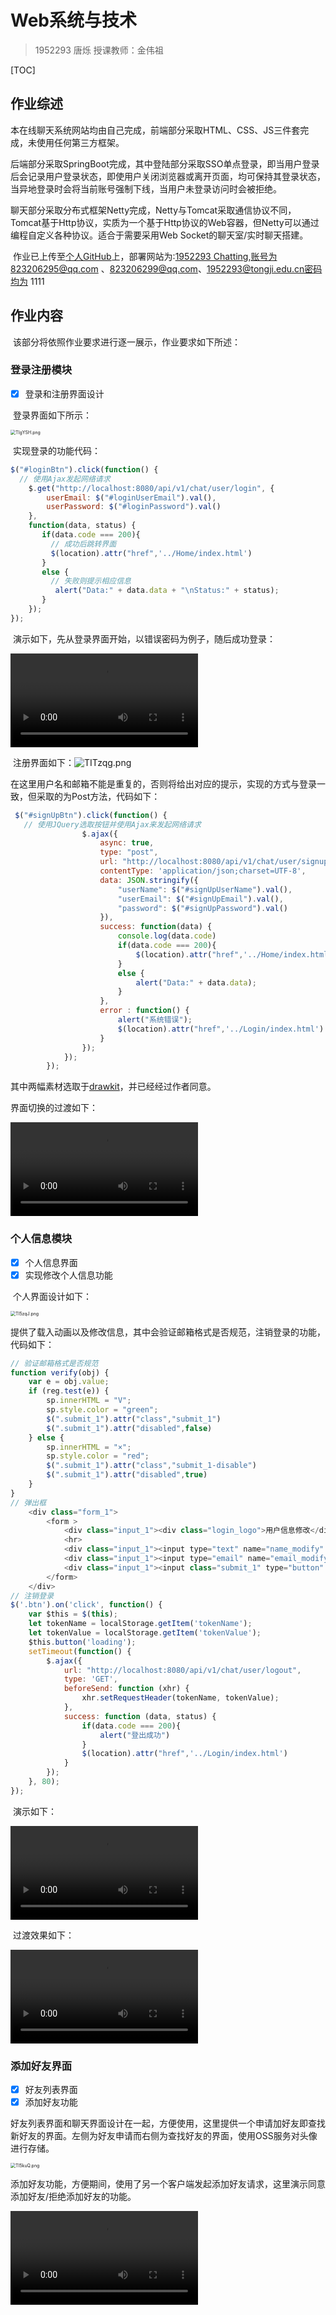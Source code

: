 # Web系统与技术

> 1952293 唐烁 授课教师：金伟祖

[TOC]

## 作业综述

​		本在线聊天系统网站均由自己完成，前端部分采取HTML、CSS、JS三件套完成，未使用任何第三方框架。

​		后端部分采取SpringBoot完成，其中登陆部分采取SSO单点登录，即当用户登录后会记录用户登录状态，即使用户关闭浏览器或离开页面，均可保持其登录状态，当异地登录时会将当前账号强制下线，当用户未登录访问时会被拒绝。

​		聊天部分采取分布式框架Netty完成，Netty与Tomcat采取通信协议不同，Tomcat基于Http协议，实质为一个基于Http协议的Web容器，但Netty可以通过编程自定义各种协议。适合于需要采用Web Socket的聊天室/实时聊天搭建。

​		作业已上传至[个人GitHub](https://github.com/ts666823/chatting)上，部署网站为:[1952293 Chatting](http://112.124.59.163:8081/chat/Group/index.html),账号为823206295@qq.com 、823206299@qq.com、1952293@tongji.edu.cn密码均为 1111

## 作业内容

​		该部分将依照作业要求进行逐一展示，作业要求如下所述：

### 登录注册模块

- [x] 登录和注册界面设计

​		登录界面如下所示：

<img src="https://s4.ax1x.com/2022/01/01/TIgYSH.png" alt="TIgYSH.png" style="zoom:50%;" />

​		实现登录的功能代码：

```javascript
$("#loginBtn").click(function() {
  // 使用Ajax发起网络请求
    $.get("http://localhost:8080/api/v1/chat/user/login", {
        userEmail: $("#loginUserEmail").val(),
        userPassword: $("#loginPassword").val()
    },
    function(data, status) {
       if(data.code === 200){
         // 成功后跳转界面
         $(location).attr("href",'../Home/index.html')
       }
       else {
         // 失败则提示相应信息
          alert("Data:" + data.data + "\nStatus:" + status);
       }
	});
});
```

​		演示如下，先从登录界面开始，以错误密码为例子，随后成功登录：

<video src="https://chat4goeasy.oss-cn-hangzhou.aliyuncs.com/%E5%B1%8F%E5%B9%95%E5%BD%95%E5%88%B62022-01-01%20%E4%B8%8B%E5%8D%889.36.24.mov"></video>

​		注册界面如下：![TITzqg.png](https://s4.ax1x.com/2022/01/01/TITzqg.png)

在这里用户名和邮箱不能是重复的，否则将给出对应的提示，实现的方式与登录一致，但采取的为Post方法，代码如下：

```javascript
 $("#signUpBtn").click(function() {
   // 使用JQuery选取按钮并使用Ajax来发起网络请求
                $.ajax({
                    async: true,
                    type: "post",
                    url: "http://localhost:8080/api/v1/chat/user/signup",
                    contentType: 'application/json;charset=UTF-8',
                    data: JSON.stringify({
                        "userName": $("#signUpUserName").val(),
                        "userEmail": $("#signUpEmail").val(),
                        "password": $("#signUpPassword").val()
                    }),
                    success: function(data) {
                        console.log(data.code)
                        if(data.code === 200){
                            $(location).attr("href",'../Home/index.html')
                        }
                        else {
                            alert("Data:" + data.data);
                        }
                    },
                    error : function() {
                        alert("系统错误");
                        $(location).attr("href",'../Login/index.html')
                    }
                });
            });
        });
```

其中两幅素材选取于[drawkit](https://drawkit.com)，并已经经过作者同意。

界面切换的过渡如下：

<video src="https://chat4goeasy.oss-cn-hangzhou.aliyuncs.com/%E5%B1%8F%E5%B9%95%E5%BD%95%E5%88%B62022-01-01%20%E4%B8%8B%E5%8D%888.34.26.mov"></video>

### 个人信息模块

- [x] 个人信息界面
- [x] 实现修改个人信息功能

​		个人界面设计如下：

<img src="https://s4.ax1x.com/2022/01/01/TI5zqJ.png" alt="TI5zqJ.png" style="zoom:50%;" />

​		提供了载入动画以及修改信息，其中会验证邮箱格式是否规范，注销登录的功能，代码如下：

```javascript
// 验证邮箱格式是否规范
function verify(obj) {
    var e = obj.value;
    if (reg.test(e)) {
        sp.innerHTML = "V";
        sp.style.color = "green";
        $(".submit_1").attr("class","submit_1")
        $(".submit_1").attr("disabled",false)
    } else {
        sp.innerHTML = "×";
        sp.style.color = "red";
        $(".submit_1").attr("class","submit_1-disable")
        $(".submit_1").attr("disabled",true)
    }
}
// 弹出框
    <div class="form_1">
        <form >
            <div class="input_1"><div class="login_logo">用户信息修改</div><div class="close">X</div></div>
            <hr>
            <div class="input_1"><input type="text" name="name_modify" class="name_modify" placeholder="&nbsp;用户名"></div>
            <div class="input_1"><input type="email" name="email_modify" class="email_modify" placeholder="&nbsp;邮箱" onkeyup="verify(this)"><span></span></div>
            <div class="input_1"><input class="submit_1" type="button" value="提&nbsp;交"></div>
        </form>
    </div>
// 注销登录
$('.btn').on('click', function() {
    var $this = $(this);
    let tokenName = localStorage.getItem('tokenName');
    let tokenValue = localStorage.getItem('tokenValue');
    $this.button('loading');
    setTimeout(function() {
        $.ajax({
            url: "http://localhost:8080/api/v1/chat/user/logout",
            type: 'GET',
            beforeSend: function (xhr) {
                xhr.setRequestHeader(tokenName, tokenValue);
            },
            success: function (data, status) {
                if(data.code === 200){
                    alert("登出成功")
                }
                $(location).attr("href",'../Login/index.html')
            }
        });
    }, 80);
});
```

​		演示如下：

<video src= "https://chat4goeasy.oss-cn-hangzhou.aliyuncs.com/%E5%B1%8F%E5%B9%95%E5%BD%95%E5%88%B62022-01-01%20%E4%B8%8B%E5%8D%889.46.19.mov"></video>

​		过渡效果如下：

<video src="https://chat4goeasy.oss-cn-hangzhou.aliyuncs.com/%E5%B1%8F%E5%B9%95%E5%BD%95%E5%88%B62022-01-01%20%E4%B8%8B%E5%8D%889.19.59.mov"></video>

### 添加好友界面

- [x] 好友列表界面
- [x] 添加好友功能

​		好友列表界面和聊天界面设计在一起，方便使用，这里提供一个申请加好友即查找新好友的界面。左侧为好友申请而右侧为查找好友的界面，使用OSS服务对头像进行存储。

<img src="https://s4.ax1x.com/2022/01/01/TI5kuQ.png" alt="TI5kuQ.png" style="zoom:50%;" />

​		添加好友功能，方便期间，使用了另一个客户端发起添加好友请求，这里演示同意添加好友/拒绝添加好友的功能。

<video src="https://chat4goeasy.oss-cn-hangzhou.aliyuncs.com/%E5%A4%B4%E5%83%8F/%E5%B1%8F%E5%B9%95%E5%BD%95%E5%88%B62022-01-01%20%E4%B8%8B%E5%8D%889.59.40.mov" />

### 聊天界面

- [x] 聊天界面
- [x] 删除好友功能
- [x] 实时聊天功能
- [x] 文件消息功能
- [x] 转发功能
- [x] 消息撤回功能
- [x] 历史消息功能

<img src="https://s4.ax1x.com/2022/01/01/TII3z8.png" alt="TII3z8.png" style="zoom:50%;" />

删除好友功能演示：

<video src="https://chat4goeasy.oss-cn-hangzhou.aliyuncs.com/%E5%A4%B4%E5%83%8F/%E5%B1%8F%E5%B9%95%E5%BD%95%E5%88%B62022-01-01%20%E4%B8%8B%E5%8D%889.59.40.mov" />

聊天相关功能演示如下：

<video src="https://chat4goeasy.oss-cn-hangzhou.aliyuncs.com/%E5%A4%B4%E5%83%8F/%E5%B1%8F%E5%B9%95%E5%BD%95%E5%88%B62022-01-01%20%E4%B8%8B%E5%8D%8810.11.25.mov" />

消息部分采用Netty框架，为后端技术，前端主要是通过WebSocket进行通信，如下所示：

```javascript
if (window.WebSocket) {
                // 如果当前已连接，无需重复初始化WebSocket
                if (this.socket != null && this.socket != undefined && this.socket.readyState == WebSocket.OPEN) {
                    return false;
                }
                this.socket = new WebSocket("ws://100.80.116.145:8888/ws")
                this.socket.onopen = this.wsopen
                this.socket.onclose = this.wsclose
                this.socket.onerror = this.wserror
                this.socket.onmessage = this.wsmessage
            } else {
                console.log("浏览器不支持websocket")
                return false;
            }
```

为了使得前端能够渲染消息，采取模版形式进行发送，发送消息为：

```javascript
var template = Handlebars.compile( $("#image-message-template").html())
var context = {
    	name: "me",
      url:url,
      width:width,
      height:height,
      time: time,
      message:messageId
};
chat.$chatHistoryList.append(template(context));
chat.scrollToBottom();
```

### 群聊界面

- [x] 群聊界面
- [x] 群聊功能

![TIoN6O.png](https://s4.ax1x.com/2022/01/01/TIoN6O.png)

群聊功能演示如下：

<video src="https://chat4goeasy.oss-cn-hangzhou.aliyuncs.com/%E5%B1%8F%E5%B9%95%E5%BD%95%E5%88%B62022-01-01%20%E4%B8%8B%E5%8D%8810.15.42.mov" />

